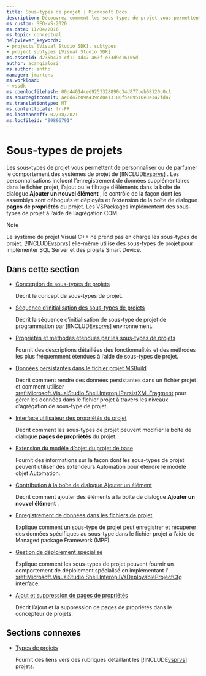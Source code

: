 ```yaml
---
title: Sous-types de projet | Microsoft Docs
description: Découvrez comment les sous-types de projet vous permettent de personnaliser le comportement des systèmes de projet de Visual Studio. Les VSPackages implémentent des sous-types de projet à l’aide de l’agrégation COM.
ms.custom: SEO-VS-2020
ms.date: 11/04/2016
ms.topic: conceptual
helpviewer_keywords:
- projects [Visual Studio SDK], subtypes
- project subtypes [Visual Studio SDK]
ms.assetid: d235b47b-cf11-4d47-a63f-e33d9d16105d
author: acangialosi
ms.author: anthc
manager: jmartens
ms.workload:
- vssdk
ms.openlocfilehash: 00d44014ced9253328890c34d877beb68120c0c1
ms.sourcegitcommit: ae6d47b09a439cd0e13180f5e89510e3e347fd47
ms.translationtype: MT
ms.contentlocale: fr-FR
ms.lasthandoff: 02/08/2021
ms.locfileid: "99896791"
---
```

# <a name="project-subtypes"></a>Sous-types de projets
Les sous-types de projet vous permettent de personnaliser ou de parfumer le comportement des systèmes de projet de [!INCLUDE[vsprvs](../../code-quality/includes/vsprvs_md.md)] . Les personnalisations incluent l’enregistrement de données supplémentaires dans le fichier projet, l’ajout ou le filtrage d’éléments dans la boîte de dialogue **Ajouter un nouvel élément** , le contrôle de la façon dont les assemblys sont débogués et déployés et l’extension de la boîte de dialogue **pages de propriétés** du projet. Les VSPackages implémentent des sous-types de projet à l’aide de l’agrégation COM.

> [!NOTE]
> Le système de projet Visual C++ ne prend pas en charge les sous-types de projet. [!INCLUDE[vsprvs](../../code-quality/includes/vsprvs_md.md)] elle-même utilise des sous-types de projet pour implémenter SQL Server et des projets Smart Device.

## <a name="in-this-section"></a>Dans cette section

- [Conception de sous-types de projets](../../extensibility/internals/project-subtypes-design.md)

  Décrit le concept de sous-types de projet.

- [Séquence d’initialisation des sous-types de projets](../../extensibility/internals/initialization-sequence-of-project-subtypes.md)

  Décrit la séquence d’initialisation de sous-type de projet de programmation par [!INCLUDE[vsprvs](../../code-quality/includes/vsprvs_md.md)] environnement.

- [Propriétés et méthodes étendues par les sous-types de projets](../../extensibility/internals/properties-and-methods-extended-by-project-subtypes.md)

  Fournit des descriptions détaillées des fonctionnalités et des méthodes les plus fréquemment étendues à l’aide de sous-types de projet.

- [Données persistantes dans le fichier projet MSBuild](../../extensibility/internals/persisting-data-in-the-msbuild-project-file.md)

  Décrit comment rendre des données persistantes dans un fichier projet et comment utiliser <xref:Microsoft.VisualStudio.Shell.Interop.IPersistXMLFragment> pour gérer les données dans le fichier projet à travers les niveaux d’agrégation de sous-type de projet.

- [Interface utilisateur des propriétés du projet](../../extensibility/internals/project-property-user-interface.md)

  Décrit comment les sous-types de projet peuvent modifier la boîte de dialogue **pages de propriétés** du projet.

- [Extension du modèle d’objet du projet de base](../../extensibility/internals/extending-the-object-model-of-the-base-project.md)

  Fournit des informations sur la façon dont les sous-types de projet peuvent utiliser des extendeurs Automation pour étendre le modèle objet Automation.

- [Contribution à la boîte de dialogue Ajouter un élément](../../extensibility/internals/contributing-to-the-add-new-item-dialog-box.md)

  Décrit comment ajouter des éléments à la boîte de dialogue **Ajouter un nouvel élément** .

- [Enregistrement de données dans les fichiers de projet](../../extensibility/saving-data-in-project-files.md)

  Explique comment un sous-type de projet peut enregistrer et récupérer des données spécifiques au sous-type dans le fichier projet à l’aide de Managed package Framework (MPF).

- [Gestion de déploiement spécialisé](../../extensibility/internals/handling-specialized-deployment.md)

  Explique comment les sous-types de projet peuvent fournir un comportement de déploiement spécialisé en implémentant l' <xref:Microsoft.VisualStudio.Shell.Interop.IVsDeployableProjectCfg> interface.

- [Ajout et suppression de pages de propriétés](../../extensibility/adding-and-removing-property-pages.md)

  Décrit l’ajout et la suppression de pages de propriétés dans le concepteur de projets.

## <a name="related-sections"></a>Sections connexes

- [Types de projets](../../extensibility/internals/project-types.md)

  Fournit des liens vers des rubriques détaillant les [!INCLUDE[vsprvs](../../code-quality/includes/vsprvs_md.md)] projets.
